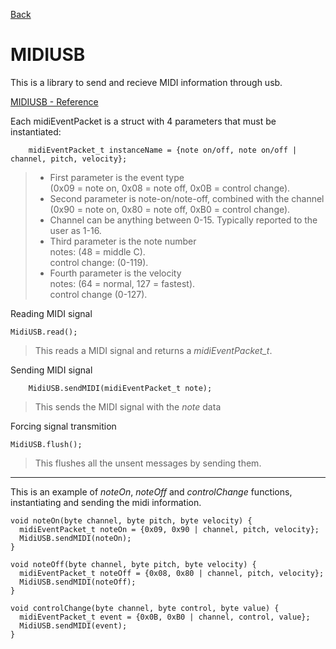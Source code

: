 [Back](../Documentation.md)

# MIDIUSB

This is a library to send and recieve MIDI information through usb.  

[MIDIUSB - Reference](https://www.arduino.cc/reference/en/libraries/midiusb/)

Each midiEventPacket is a struct with 4 parameters that must be instantiated:

```arduino
    midiEventPacket_t instanceName = {note on/off, note on/off | channel, pitch, velocity};
```
> - First parameter is the event type   
> (0x09 = note on, 0x08 = note off, 0x0B = control change).  
> - Second parameter is note-on/note-off, combined with the channel  
> (0x90 = note on, 0x80 = note off, 0xB0 = control change).  
> - Channel can be anything between 0-15. Typically reported to the user as 1-16.  
> - Third parameter is the note number  
> notes: (48 = middle C).  
> control change: (0-119).
> - Fourth parameter is the velocity  
> notes: (64 = normal, 127 = fastest).  
> control change (0-127).

Reading MIDI signal
```arduino
MidiUSB.read();
```
> This reads a MIDI signal and returns a *midiEventPacket_t*.
> 
Sending MIDI signal
```arduino
    MidiUSB.sendMIDI(midiEventPacket_t note);
```
> This sends the MIDI signal with the *note* data

Forcing signal transmition
```arduino
MidiUSB.flush();
```
> This flushes all the unsent messages by sending them.

---

This is an example of *noteOn*, *noteOff* and *controlChange* functions, instantiating and sending the midi information.

```arduino
void noteOn(byte channel, byte pitch, byte velocity) {
  midiEventPacket_t noteOn = {0x09, 0x90 | channel, pitch, velocity};
  MidiUSB.sendMIDI(noteOn);
}

void noteOff(byte channel, byte pitch, byte velocity) {
  midiEventPacket_t noteOff = {0x08, 0x80 | channel, pitch, velocity};
  MidiUSB.sendMIDI(noteOff);
}

void controlChange(byte channel, byte control, byte value) {
  midiEventPacket_t event = {0x0B, 0xB0 | channel, control, value};
  MidiUSB.sendMIDI(event);
}
```




